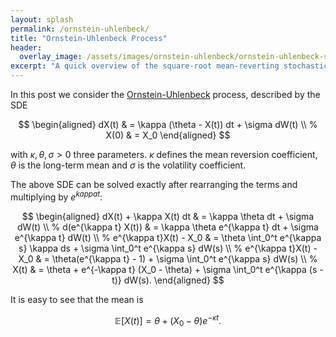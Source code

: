 ```yaml
---
layout: splash
permalink: /ornstein-uhlenbeck/
title: "Ornstein-Uhlenbeck Process"
header:
  overlay_image: /assets/images/ornstein-uhlenbeck/ornstein-uhlenbeck-splash.jpeg
excerpt: "A quick overview of the square-root mean-reverting stochastic differential equation"
---
```


In this post we consider the [Ornstein-Uhlenbeck](https://en.wikipedia.org/wiki/Ornstein%E2%80%93Uhlenbeck_process) process, described by the SDE

$$
\begin{aligned}
dX(t) & = \kappa (\theta - X(t)) dt + \sigma dW(t) \\
%
X(0) & = X_0
\end{aligned}
$$

with $\kappa, \theta, \sigma > 0$ three parameters. $\kappa$ defines the mean reversion coefficient, $\theta$ is the long-term mean and $\sigma$ is the volatility coefficient.

The above SDE can be solved exactly after rearranging the terms and multiplying by $e^{kappa t}$:

$$
\begin{aligned}
dX(t) + \kappa X(t) dt & = \kappa \theta dt + \sigma dW(t) \\
%
d(e^{\kappa t} X(t)) & = \kappa \theta e^{\kappa t} dt + \sigma e^{\kappa t} dW(t) \\
%
e^{\kappa t}X(t) - X_0 & = \theta \int_0^t e^{\kappa s} \kappa ds + 
    \sigma \int_0^t e^{\kappa s} dW(s) \\
%
e^{\kappa t}X(t) - X_0 & = \theta(e^{\kappa t} - 1) + \sigma \int_0^t e^{\kappa s} dW(s) \\
%
X(t) & = \theta + e^{-\kappa t} (X_0 - \theta) + \sigma \int_0^t e^{\kappa (s - t)} dW(s).
\end{aligned}
$$

It is easy to see that the mean is

$$
\mathbb{E}[X(t)] = \theta + (X_0 - \theta) e^{-\kappa t}.
$$
